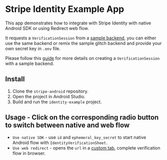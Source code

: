 # Stripe Identity Example App

This app demonstrates how to integrate with Stripe Identity with native Android SDK or using Redirect web flow.

It requests a `VerificationSession` from a [sample backend](https://glitch.com/edit/#!/reflective-fossil-rib?path=README.md%3A1%3A0), you can either use the same backend or remix the sample glitch backend and provide your own secret key in `.env` file.

Please follow this [guide](https://stripe.com/docs/identity/verify-identity-documents?platform=web&type=redirect#create-a-verificationsession) for more details on creating a `VerificationSession` with a sample backend.

## Install
1. Clone the `stripe-android` repository.
2. Open the project in Android Studio.
3. Build and run the `identity-example` project.

## Usage - Click on the corresponding radio button to switch between native and web flow
* `Use native SDK` - use `id` and `ephemeral_key_secret` to start native Android flow with `IdentityVerificationSheet`.
* `Use web redirect` - opens the `url` in a [custom tab](https://developer.chrome.com/docs/android/custom-tabs/), complete verification flow in browser.
